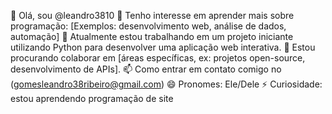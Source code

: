 👋 Olá, sou @leandro3810
👀 Tenho interesse em aprender mais sobre programação: [Exemplos: desenvolvimento web, análise de dados, automação]
 🌱 Atualmente estou trabalhando em um projeto iniciante utilizando Python para desenvolver uma aplicação web interativa.
 💞️ Estou procurando colaborar em [áreas específicas, ex: projetos open-source, desenvolvimento de APIs].
📫 Como entrar em contato comigo no (gomesleandro38ribeiro@gmail.com)
😄 Pronomes: Ele/Dele
⚡ Curiosidade: estou aprendendo programação de site
